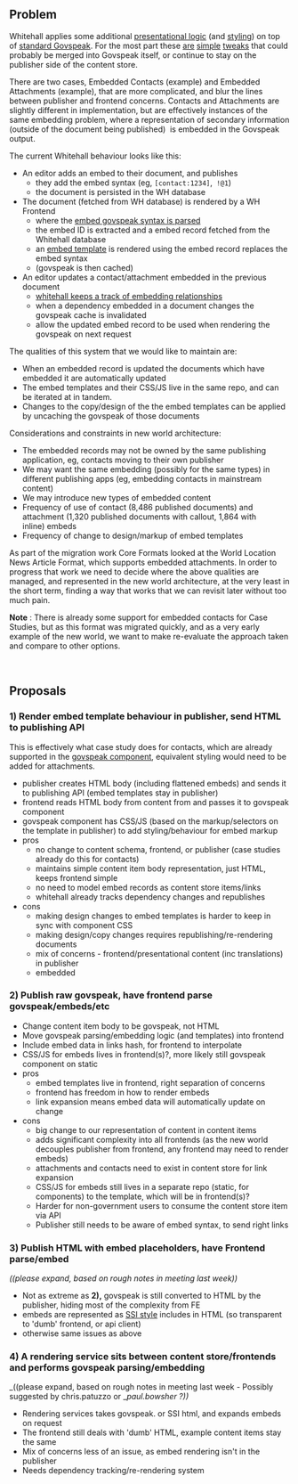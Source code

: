 ## Problem

Whitehall applies some additional [presentational logic](https://github.com/alphagov/whitehall/blob/master/app/helpers/govspeak_helper.rb)&nbsp;(and [styling](https://github.com/alphagov/whitehall/blob/master/app/assets/stylesheets/frontend/helpers/_govspeak.scss)) on top of [standard Govspeak](https://github.com/alphagov/govspeak). For the most part these [are](https://github.com/alphagov/whitehall/blob/master/app/helpers/govspeak_helper.rb#L105-L107) [simple](https://github.com/alphagov/whitehall/blob/master/app/helpers/govspeak_helper.rb#L162-L179) [tweaks](https://github.com/alphagov/whitehall/blob/master/app/helpers/govspeak_helper.rb#L186-L190) that could probably be merged into Govspeak itself, or continue to stay on the publisher side of the content store.

There are two cases, Embedded Contacts (example) and Embedded Attachments (example), that are more complicated, and blur the lines between publisher and frontend concerns. Contacts and Attachments are slightly different in implementation, but are effectively instances of the same embedding problem, where a representation of secondary information (outside of the document being published) &nbsp;is embedded in the Govspeak output.

The current Whitehall behaviour looks like this:

- An editor adds an embed to their document, and publishes
  - they add the embed syntax (eg, `[contact:1234]`,` !@1`)
  - the document is persisted in the WH database
- The document (fetched from WH database) is rendered by a WH Frontend
  - where the [embed govspeak syntax is parsed](https://github.com/alphagov/whitehall/blob/master/app/helpers/govspeak_helper.rb#L133-L143)
  - the embed ID is extracted and a embed record fetched from the Whitehall database
  - an [embed template](https://github.com/alphagov/whitehall/blob/master/app/views/contacts/_contact.html.erb) is rendered using the embed record replaces the embed syntax
  - (govspeak is then cached)
- An editor updates a contact/attachment embedded in the previous document
  - [whitehall keeps a track of embedding relationships](https://github.com/alphagov/whitehall/blob/5631a1722e186b194f4f7bb1f53cd2eb56e48034/lib/dependable.rb#L9-L11)
  - when a dependency embedded in a document changes the govspeak cache is invalidated
  - allow the updated embed record to be used when rendering the govspeak on next request

The qualities of this system that we would like to maintain are:

- When an embedded record is updated the documents which have embedded it are automatically updated
- The embed templates and their CSS/JS live in the same repo, and can be iterated at in tandem.
- Changes to the copy/design of the the embed templates can be applied by uncaching the govspeak of those documents

Considerations and constraints in new world architecture:

- The embedded records may not be owned by the same publishing application, eg, contacts moving to their own publisher
- We may want the same embedding (possibly for the same types) in different publishing apps (eg, embedding contacts in mainstream content)
- We may introduce new types of embedded content
- Frequency of use of contact (8,486 published documents) and attachment (1,320 published documents with callout, 1,864 with inline)&nbsp;embeds
- Frequency of change to design/markup of embed templates

As part of the migration work Core Formats looked at the World Location News Article Format, which supports embedded attachments. In order to progress that work we need to decide where the above qualities are managed, and represented in the new world architecture, at the very least in the short term, finding a way that works that we can revisit later without too much pain.

**Note** : There is already some support for embedded contacts for Case Studies, but as this format was migrated quickly, and as a very early example of the new world, we want to make re-evaluate the approach taken and compare to other options.

&nbsp;

## Proposals

### 1) Render embed template behaviour in publisher, send HTML to publishing API

This is effectively what case study does for contacts, which are already supported in the [govspeak component](http://govuk-component-guide.herokuapp.com/components/govspeak/fixtures/contact), equivalent styling would need to be added for attachments.&nbsp;

- publisher creates HTML body (including flattened embeds) and sends it to publishing API (embed templates stay in publisher)
- frontend reads HTML body from content from and passes it to govspeak component
- govspeak component has CSS/JS (based on the markup/selectors on the template in publisher) to add styling/behaviour for embed markup
- pros
  - no change to content schema,&nbsp;frontend, or&nbsp;publisher (case studies already do this for contacts)
  - maintains simple content item body representation, just HTML, keeps frontend simple
  - no need to model embed records as content store items/links
  - whitehall already tracks dependency changes and republishes
- cons
  - making design changes to embed templates is harder to keep in sync with component CSS&nbsp;
  - making design/copy changes requires republishing/re-rendering documents
  - mix of concerns - frontend/presentational content (inc translations) in publisher
  - embedded&nbsp;

### 2) Publish raw govspeak, have frontend parse govspeak/embeds/etc

- Change content item body to be govspeak, not HTML
- Move govspeak parsing/embedding logic (and templates) into frontend
- Include embed data in links hash, for frontend to interpolate
- CSS/JS for embeds lives in frontend(s)?, more likely still govspeak component on static
- pros
  - embed templates live in frontend, right separation of concerns
  - frontend has freedom in how to render embeds
  - link expansion means embed data will automatically update on change
- cons
  - big change to our representation of content in content items
  - adds&nbsp;significant complexity into all frontends (as the new world decouples publisher from frontend, any frontend may need to render embeds)
  - attachments and contacts need to exist in content store for link expansion
  - CSS/JS for embeds still lives in a separate repo (static, for components) to the template, which will be in frontend(s)?
  - Harder for non-government users to consume the content store item via API
  - Publisher still needs to be aware of embed syntax, to send right links

### 3) Publish HTML with embed placeholders, have Frontend parse/embed

_((please expand, based on rough notes in meeting last week))_

- Not as extreme as **2),** govspeak is still converted to HTML by the publisher, hiding most of the complexity from FE
- embeds are represented as [SSI style](https://en.wikipedia.org/wiki/Server_Side_Includes) includes in HTML (so transparent to 'dumb' frontend, or api client)
- otherwise same issues as above

### 4) A rendering service sits between content store/frontends and performs govspeak parsing/embedding

_((please expand, based on rough notes in meeting last week - Possibly suggested by chris.patuzzo&nbsp;or&nbsp;__paul.bowsher ?))_

- Rendering services takes govspeak. or SSI html, and expands embeds on request
- The frontend still deals with 'dumb' HTML, example content items stay the same
- Mix of concerns less of an issue, as embed rendering isn't in the publisher
- Needs dependency tracking/re-rendering system

&nbsp;

&nbsp;

&nbsp;

&nbsp;

&nbsp;


